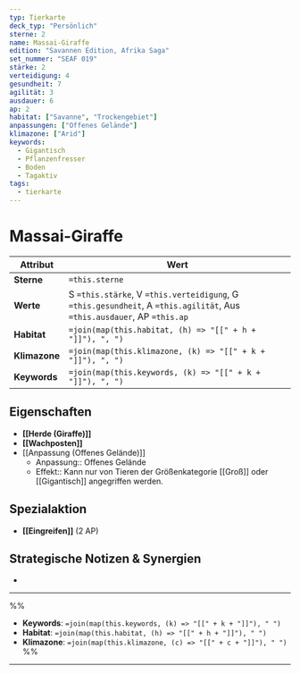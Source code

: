 ```yaml
---
typ: Tierkarte
deck_typ: "Persönlich"
sterne: 2
name: Massai-Giraffe
edition: "Savannen Edition, Afrika Saga"
set_nummer: "SEAF 019"
stärke: 2
verteidigung: 4
gesundheit: 7
agilität: 3
ausdauer: 6
ap: 2
habitat: ["Savanne", "Trockengebiet"]
anpassungen: ["Offenes Gelände"]
klimazone: ["Arid"]
keywords:
  - Gigantisch
  - Pflanzenfresser
  - Boden
  - Tagaktiv
tags:
  - tierkarte
---
```


# Massai-Giraffe

| Attribut | Wert |
|---|---|
| **Sterne** | `=this.sterne` |
| **Werte** | S `=this.stärke`, V `=this.verteidigung`, G `=this.gesundheit`, A `=this.agilität`, Aus `=this.ausdauer`, AP `=this.ap` |
| **Habitat** | `=join(map(this.habitat, (h) => "[[" + h + "]]"), ", ")` |
| **Klimazone**| `=join(map(this.klimazone, (k) => "[[" + k + "]]"), ", ")` |
| **Keywords** | `=join(map(this.keywords, (k) => "[[" + k + "]]"), ", ")` |

## Eigenschaften

- **[[Herde (Giraffe)]]**
- **[[Wachposten]]**
- [[Anpassung (Offenes Gelände)]]
    - Anpassung:: Offenes Gelände
    - Effekt:: Kann nur von Tieren der Größenkategorie [[Groß]] oder [[Gigantisch]] angegriffen werden.


## Spezialaktion

- **[[Eingreifen]]** (2 AP)

## Strategische Notizen & Synergien

-
---
%%
- **Keywords**: `=join(map(this.keywords, (k) => "[[" + k + "]]"), " ")`
- **Habitat**: `=join(map(this.habitat, (h) => "[[" + h + "]]"), " ")`
- **Klimazone**: `=join(map(this.klimazone, (c) => "[[" + c + "]]"), " ")`
%%
---